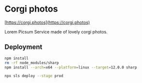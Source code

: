 # Corgi photos

[https://corgi.photos](https://corgi.photos)

Lorem Picsum Service made of lovely corgi photos.


## Deployment

```bash
npm install
rm -rf node_modules/sharp
npm install --arch=x64 --platform=linux --target=12.0.0 sharp

npx sls deploy --stage prod
```
